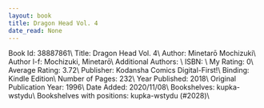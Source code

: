 ```yaml
---
layout: book
title: Dragon Head Vol. 4
date_read: None
---
```


Book Id: 38887861\ 
Title: Dragon Head Vol. 4\ 
Author: Minetarō Mochizuki\ 
Author l-f: Mochizuki, Minetarō\ 
Additional Authors: \ 
ISBN: \ 
My Rating: 0\ 
Average Rating: 3.72\ 
Publisher: Kodansha Comics Digital-First!\ 
Binding: Kindle Edition\ 
Number of Pages: 232\ 
Year Published: 2018\ 
Original Publication Year: 1996\ 
Date Added: 2020/11/08\ 
Bookshelves: kupka-wstydu\ 
Bookshelves with positions: kupka-wstydu (#2028)\ 

